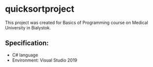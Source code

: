 # quicksortproject

This project was created for Basics of Programming course on Medical University in Bialystok.

## Specification:
- C# language
- Environment: Visual Studio 2019

